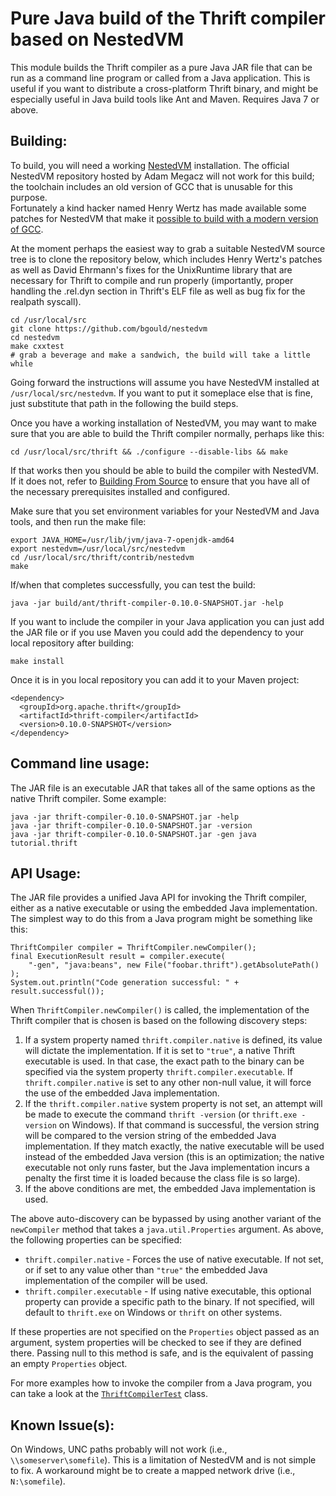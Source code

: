 Pure Java build of the Thrift compiler based on NestedVM
========================================================

This module builds the Thrift compiler as a pure Java JAR file that can be run
as a command line program or called from a Java application.  This is useful if
you want to distribute a cross-platform Thrift binary, and might be especially
useful in Java build tools like Ant and Maven.  Requires Java 7 or above.

Building:
---------

To build, you will need a working [NestedVM][1] installation.  The official 
NestedVM repository hosted by Adam Megacz will not work for this build; the 
toolchain includes an old version of GCC that is unusable for this purpose.  
Fortunately a kind hacker named Henry Wertz has made available some patches for
NestedVM that make it [possible to build with a modern version of GCC][2].

At the moment perhaps the easiest way to grab a suitable NestedVM source tree
is to clone the repository below, which includes Henry Wertz's patches as well
as David Ehrmann's fixes for the UnixRuntime library that are necessary for 
Thrift to compile and run properly (importantly, proper handling the .rel.dyn 
section in Thrift's ELF file as well as bug fix for the realpath syscall).

    cd /usr/local/src
    git clone https://github.com/bgould/nestedvm
    cd nestedvm
    make cxxtest
    # grab a beverage and make a sandwich, the build will take a little while

Going forward the instructions will assume you have NestedVM installed at
`/usr/local/src/nestedvm`.  If you want to put it someplace else that is fine,
just substitute that path in the following the build steps.

Once you have a working installation of NestedVM, you may want to make sure
that you are able to build the Thrift compiler normally, perhaps like this:

    cd /usr/local/src/thrift && ./configure --disable-libs && make

If that works then you should be able to build the compiler with NestedVM.  If
it does not, refer to [Building From Source][3] to ensure that you have all of
the necessary prerequisites installed and configured.

Make sure that you set environment variables for your NestedVM and Java tools,
and then run the make file:

    export JAVA_HOME=/usr/lib/jvm/java-7-openjdk-amd64
    export nestedvm=/usr/local/src/nestedvm
    cd /usr/local/src/thrift/contrib/nestedvm
    make

If/when that completes successfully, you can test the build:

    java -jar build/ant/thrift-compiler-0.10.0-SNAPSHOT.jar -help

If you want to include the compiler in your Java application you can just add
the JAR file or if you use Maven you could add the dependency to your local
repository after building:

    make install

Once it is in you local repository you can add it to your Maven project:

    <dependency>
      <groupId>org.apache.thrift</groupId>
      <artifactId>thrift-compiler</artifactId>
      <version>0.10.0-SNAPSHOT</version>
    </dependency>

Command line usage:
-------------------

The JAR file is an executable JAR that takes all of the same options as the 
native Thrift compiler.  Some example:

    java -jar thrift-compiler-0.10.0-SNAPSHOT.jar -help
	java -jar thrift-compiler-0.10.0-SNAPSHOT.jar -version
	java -jar thrift-compiler-0.10.0-SNAPSHOT.jar -gen java tutorial.thrift



API Usage:
----------

The JAR file provides a unified Java API for invoking the Thrift compiler,
either as a native executable or using the embedded Java implementation.  The
simplest way to do this from a Java program might be something like this:

    ThriftCompiler compiler = ThriftCompiler.newCompiler();
    final ExecutionResult result = compiler.execute(
        "-gen", "java:beans", new File("foobar.thrift").getAbsolutePath()
    );
    System.out.println("Code generation successful: " + result.successful());

When `ThriftCompiler.newCompiler()` is called, the implementation of the Thrift
compiler that is chosen is based on the following discovery steps:

 1. If a system property named `thrift.compiler.native` is defined, its value
    will dictate the implementation.  If it is set to `"true"`, a native Thrift
    executable is used.  In that case, the exact path to the binary can be
    specified via the system property `thrift.compiler.executable`. If
    `thrift.compiler.native` is set to any other non-null value, it will force
    the use of the embedded Java implementation.
 2. If the `thrift.compiler.native` system property is not set, an attempt will
    be made to execute the command `thrift -version` (or  `thrift.exe -version`
    on Windows).  If that command is successful, the version string will be
    compared to the version string of the embedded Java implementation.  If
    they match exactly, the native executable will be used instead of the
    embedded Java version (this is an optimization; the native executable not
    only runs faster, but the Java implementation incurs a penalty the first
    time it is loaded because the class file is so large).
 3. If the above conditions are met, the embedded Java implementation is used.

The above auto-discovery can be bypassed by using another variant of the
`newCompiler` method that takes a `java.util.Properties` argument.  As above,
the following properties can be specified:

  * `thrift.compiler.native` - Forces the use of native executable.  If not set,
    or if set to any value other than `"true"` the embedded Java implementation
    of the compiler will be used.<br/>
  * `thrift.compiler.executable` - If using native executable, this optional 
    property can provide a specific path to the binary.  If not specified, will
    default to `thrift.exe` on Windows or `thrift` on other systems.

If these properties are not specified on the `Properties` object passed as an
argument, system properties will be checked to see if they are defined there.
Passing null to this method is safe, and is the equivalent of passing an empty
`Properties` object.

For more examples how to invoke the compiler from a Java program, you can
take a look at the [`ThriftCompilerTest`][4] class.

Known Issue(s):
---------------

On Windows, UNC paths probably will not work (i.e., `\\someserver\somefile`).
This is a limitation of NestedVM and is not simple to fix.  A workaround might
be to create a mapped network drive (i.e., `N:\somefile`).

[1]: http://nestedvm.ibex.org/
[2]: https://lists.hcoop.net/pipermail/nestedvm/2014-September/000151.html
[3]: http://thrift.apache.org/docs/BuildingFromSource
[4]: src/test/java/org/apache/thrift/compiler/ThriftCompilerTest.java
